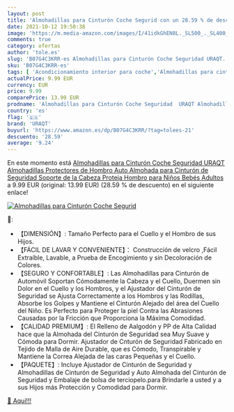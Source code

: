 ```yaml
---
layout: post
title: 'Almohadillas para Cinturón Coche Segurid con un 28.59 % de descuento'
date: 2021-10-12 19:50:38
image: 'https://m.media-amazon.com/images/I/41idkGhEN8L._SL500_._SL400_.jpg'
comments: true
category: ofertas
author: 'tole.es'
slug: 'B07G4C3KRR-es Almohadillas para Cinturón Coche Seguridad URAQT...'
sku: 'B07G4C3KRR-es'
tags: [ 'Acondicionamiento interior para coche','Almohadillas para cinturón de seguridad','Coche y moto','Piezas para coche','bebés','uraqt', ]
actualPrice: 9.99 EUR
currency: EUR
price: 9.99
comparePrice: 13.99 EUR
prodname: 'Almohadillas para Cinturón Coche Seguridad  URAQT Almohadillas Protectores de Hombro  Auto Almohada para Cinturón de Seguridad Soporte de la Cabeza Proteja Hombro para Niños Bebés Adultos'
country: 'es'
flag: '🇪🇸'
brand: 'URAQT'
buyurl: 'https://www.amazon.es/dp/B07G4C3KRR/?tag=tolees-21'
descuento: '28.59'
average: '9.24'
---
```


En este momento está [Almohadillas para Cinturón Coche Seguridad  URAQT Almohadillas Protectores de Hombro  Auto Almohada para Cinturón de Seguridad Soporte de la Cabeza Proteja Hombro para Niños Bebés Adultos](https://www.amazon.es/dp/B07G4C3KRR/?tag=tolees-21) a 9.99 EUR (original: 13.99 EUR) (28.59 %  de descuento) en el siguiente enlace!

[![Almohadillas para Cinturón Coche Segurid](https://m.media-amazon.com/images/I/41idkGhEN8L._SL500_._SL400_.jpg)](https://www.amazon.es/dp/B07G4C3KRR/?tag=tolees-21)

🔎:

- 【DIMENSIÓN】: Tamaño Perfecto para el Cuello y el Hombro de sus Hijos.
- 【FÁCIL DE LAVAR Y CONVENIENTE】： Construcción de velcro ,Fácil Extraíble, Lavable, a Prueba de Encogimiento y sin Decoloración de Colores.
- 【SEGURO Y CONFORTABLE】: Las Almohadillas para Cinturón de Automóvil Soportan Cómodamente la Cabeza y el Cuello, Duermen sin Dolor en el Cuello y los Hombros, y el Ajustador del Cinturón de Seguridad se Ajusta Correctamente a los Hombros y las Rodillas, Absorbe los Golpes y Mantiene el Cinturón Alejado del área del Cuello del Niño. Es Perfecto para Proteger la piel Contra las Abrasiones Causadas por la Fricción que Proporciona la Máxima Comodidad.
- 【CALIDAD PREMIUM】: El Relleno de Aalgodón y PP de Alta Calidad hace que la Almohada del Cinturón de Seguridad sea Muy Suave y Cómoda para Dormir. Ajustador de Cnturón de Seguridad Fabricado en Tejido de Malla de Aire Durable, que es Cómodo, Transpirable y Mantiene la Correa Alejada de las caras Pequeñas y el Cuello.
- 【PAQUETE】: Incluye Ajustador de Cinturón de Seguridad y Almohadillas de Cinturón de Seguridad y Auto Almohada del Cinturón de Seguridad y Embalaje de bolsa de terciopelo.para Brindarle a usted y a sus Hijos más Protección y Comodidad para Dormir.

[🛒 Aquí!!!](https://www.amazon.es/dp/B07G4C3KRR/?tag=tolees-21)
